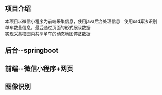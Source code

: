 ## 项目介绍
本项目以微信小程序为前端采集信息，使用java后台处理信息，使用ssd算法识别单车数量信息，最后通过页面的形式展现数据  
实现采集校园内共享单车的动态地图停放数据   

## 后台--springboot

## 前端--微信小程序+网页

## 图像识别
